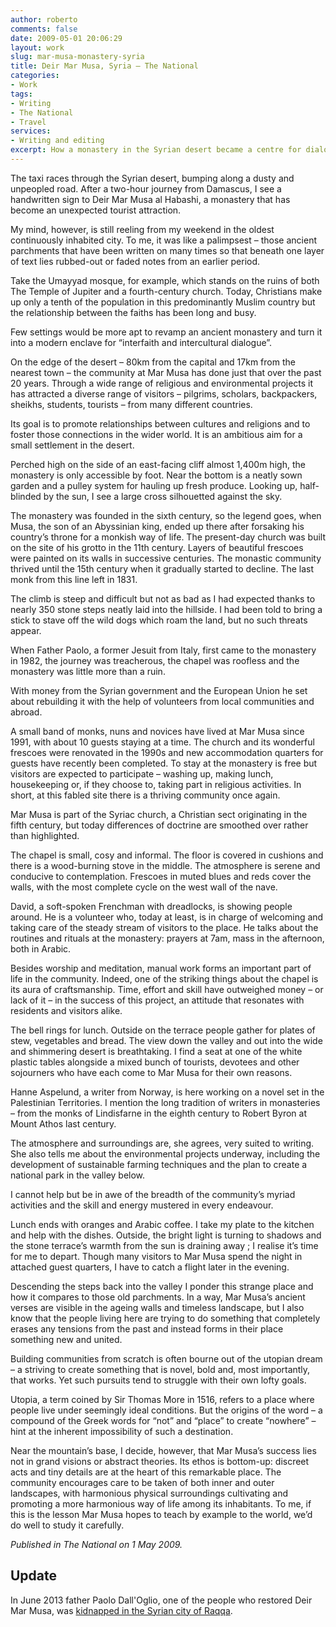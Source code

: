 ```yaml
---
author: roberto
comments: false
date: 2009-05-01 20:06:29
layout: work
slug: mar-musa-monastery-syria
title: Deir Mar Musa, Syria – The National
categories:
- Work
tags:
- Writing
- The National
- Travel
services:
- Writing and editing
excerpt: How a monastery in the Syrian desert became a centre for dialogue among religions and cultures
---
```


<span class="firstcharacter">T</span>he taxi races through the Syrian desert, bumping along a dusty and unpeopled road. After a two-hour journey from Damascus, I see a handwritten sign to Deir Mar Musa al Habashi, a monastery that has become an unexpected tourist attraction.

My mind, however, is still reeling from my weekend in the oldest continuously inhabited city. To me, it was like a palimpsest – those ancient parchments that have been written on many times so that beneath one layer of text lies rubbed-out or faded notes from an earlier period.

Take the Umayyad mosque, for example, which stands on the ruins of both The Temple of Jupiter and a fourth-century church. Today, Christians make up only a tenth of the population in this predominantly Muslim country but the relationship between the faiths has been long and busy.

Few settings would be more apt to revamp an ancient monastery and turn it into a modern enclave for “interfaith and intercultural dialogue”.

On the edge of the desert – 80km from the capital and 17km from the nearest town – the community at Mar Musa has done just that over the past 20 years. Through a wide range of religious and environmental projects it has attracted a diverse range of visitors – pilgrims, scholars, backpackers, sheikhs, students, tourists – from many different countries.

Its goal is to promote relationships between cultures and religions and to foster those connections in the wider world. It is an ambitious aim for a small settlement in the desert.


Perched high on the side of an east-facing cliff almost 1,400m high, the monastery is only accessible by foot. Near the bottom is a neatly sown garden and a pulley system for hauling up fresh produce. Looking up, half-blinded by the sun, I see a large cross silhouetted against the sky.

The monastery was founded in the sixth century, so the legend goes, when Musa, the son of an Abyssinian king, ended up there after forsaking his country’s throne for a monkish way of life. The present-day church was built on the site of his grotto in the 11th century. Layers of beautiful frescoes were painted on its walls in successive centuries. The monastic community thrived until the 15th century when it gradually started to decline. The last monk from this line left in 1831.

The climb is steep and difficult but not as bad as I had expected thanks to nearly 350 stone steps neatly laid into the hillside. I had been told to bring a stick to stave off the wild dogs which roam the land, but no such threats appear.

When Father Paolo, a former Jesuit from Italy, first came to the monastery in 1982, the journey was treacherous, the chapel was roofless and the monastery was little more than a ruin.

With money from the Syrian government and the European Union he set about rebuilding it with the help of volunteers from local communities and abroad.

A small band of monks, nuns and novices have lived at Mar Musa since 1991, with about 10 guests staying at a time. The church and its wonderful frescoes were renovated in the 1990s and new accommodation quarters for guests have recently been completed. To stay at the monastery is free but visitors are expected to participate – washing up, making lunch, housekeeping or, if they choose to, taking part in religious activities. In short, at this fabled site there is a thriving community once again.

Mar Musa is part of the Syriac church, a Christian sect originating in the fifth century, but today differences of doctrine are smoothed over rather than highlighted.

The chapel is small, cosy and informal. The floor is covered in cushions and there is a wood-burning stove in the middle. The atmosphere is serene and conducive to contemplation. Frescoes in muted blues and reds cover the walls, with the most complete cycle on the west wall of the nave.

David, a soft-spoken Frenchman with dreadlocks, is showing people around. He is a volunteer who, today at least, is in charge of welcoming and taking care of the steady stream of visitors to the place. He talks about the routines and rituals at the monastery: prayers at 7am, mass in the afternoon, both in Arabic.

Besides worship and meditation, manual work forms an important part of life in the community. Indeed, one of the striking things about the chapel is its aura of craftsmanship. Time, effort and skill have outweighed money – or lack of it – in the success of this project, an attitude that resonates with residents and visitors alike.

The bell rings for lunch. Outside on the terrace people gather for plates of stew, vegetables and bread. The view down the valley and out into the wide and shimmering desert is breathtaking. I find a seat at one of the white plastic tables alongside a mixed bunch of tourists, devotees and other sojourners who have each come to Mar Musa for their own reasons.

Hanne Aspelund, a writer from Norway, is here working on a novel set in the Palestinian Territories. I mention the long tradition of writers in monasteries – from the monks of Lindisfarne in the eighth century to Robert Byron at Mount Athos last century.

The atmosphere and surroundings are, she agrees, very suited to writing. She also tells me about the environmental projects underway, including the development of sustainable farming techniques and the plan to create a national park in the valley below.

I cannot help but be in awe of the breadth of the community’s myriad activities and the skill and energy mustered in every endeavour.

Lunch ends with oranges and Arabic coffee. I take my plate to the kitchen and help with the dishes. Outside, the bright light is turning to shadows and the stone terrace’s warmth from the sun is draining away ; I realise it’s time for me to depart. Though many visitors to Mar Musa spend the night in attached guest quarters, I have to catch a flight later in the evening.

Descending the steps back into the valley I ponder this strange place and how it compares to those old parchments. In a way, Mar Musa’s ancient verses are visible in the ageing walls and timeless landscape, but I also know that the people living here are trying to do something that completely erases any tensions from the past and instead forms in their place something new and united.

Building communities from scratch is often bourne out of the utopian dream – a striving to create something that is novel, bold and, most importantly, that works. Yet such pursuits tend to struggle with their own lofty goals.

Utopia, a term coined by Sir Thomas More in 1516, refers to a place where people live under seemingly ideal conditions. But the origins of the word – a compound of the Greek words for “not” and “place” to create “nowhere” – hint at the inherent impossibility of such a destination.

Near the mountain’s base, I decide, however, that Mar Musa’s success lies not in grand visions or abstract theories. Its ethos is bottom-up: discreet acts and tiny details are at the heart of this remarkable place. The community encourages care to be taken of both inner and outer landscapes, with harmonious physical surroundings cultivating and promoting a more harmonious way of life among its inhabitants. To me, if this is the lesson Mar Musa hopes to teach by example to the world, we’d do well to study it carefully.

*Published in The National on 1 May 2009.*

## Update 
In June 2013 father Paolo Dall'Oglio, one of the people who restored Deir Mar Musa, was [kidnapped in the Syrian city of Raqqa](http://www.reuters.com/article/2013/07/29/us-syria-crisis-priest-idUSBRE96S12620130729).